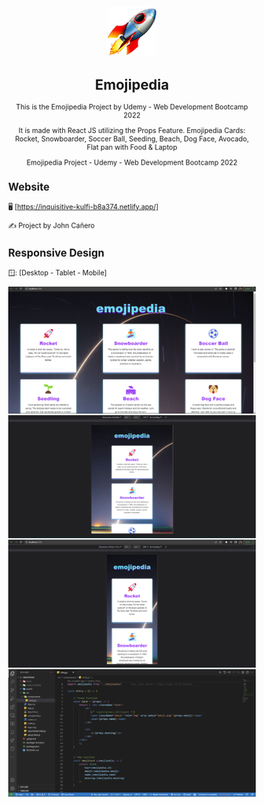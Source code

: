 <!-- markdownlint-configure-file {
  "MD013": {
    "code_blocks": false,
    "tables": false
  },
  "MD033": false,
  "MD041": false
} -->

<div align="center">
  <a href="https://inquisitive-kulfi-b8a374.netlify.app/" target="_blank">
    <img alt="emojipedia-cards" height="100" src="./src/images/responsive/rocketEmoji.png"/>
  </a>
</div>

<div align="center">

# Emojipedia

This is the Emojipedia Project by Udemy - Web Development Bootcamp 2022

It is made with React JS utilizing the Props Feature. Emojipedia Cards: Rocket,
Snowboarder, Soccer Ball, Seeding, Beach, Dog Face, Avocado, Flat pan with Food 
& Laptop

Emojipedia Project - Udemy - Web Development Bootcamp 2022
</div>

## Website

🖥️ [https://inquisitive-kulfi-b8a374.netlify.app/]

✍️ Project by John Cañero

## Responsive Design

🪟: [Desktop - Tablet - Mobile]

![Desktop View - Emojipedia](./src/images/responsive/desktopView.png)
![Tablet View - Emojipedia](./src/images/responsive/tabletView.png)
![Mobile View - Emojipedia](./src/images/responsive/mobileView.png)
![Code View - Emojipedia](./src/images/responsive/codeView.png)